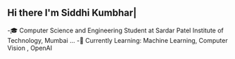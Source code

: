 ## Hi there I'm Siddhi Kumbhar|

-🎓 Computer Science and Engineering Student at Sardar Patel Institute of Technology, Mumbai ...
-🚀 Currently Learning: Machine Learning, Computer Vision , OpenAI
<!--
**siddhiK30/siddhiK30** is a ✨ _special_ ✨ repository because its `README.md` (this file) appears on your GitHub profile.

Here are some ideas to get you started:

- 🔭 I’m currently working on ...
- 🌱 I’m currently learning ...
- 👯 I’m looking to collaborate on ...
- 🤔 I’m looking for help with ...
- 💬 Ask me about ...
- 📫 How to reach me: ...
- 😄 Pronouns: ...
- ⚡ Fun fact: ...
-->
